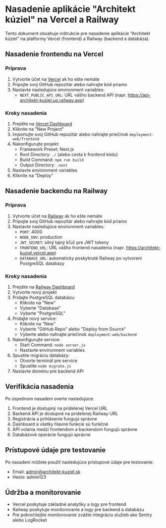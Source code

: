 # Nasadenie aplikácie "Architekt kúziel" na Vercel a Railway

Tento dokument obsahuje inštrukcie pre nasadenie aplikácie "Architekt kúziel" na platformy Vercel (frontend) a Railway (backend a databáza).

## Nasadenie frontendu na Vercel

### Príprava
1. Vytvorte účet na [Vercel](https://vercel.com) ak ho ešte nemáte
2. Pripojte svoj GitHub repozitár alebo nahrajte kód priamo
3. Nastavte nasledujúce environment variables:
   - `NEXT_PUBLIC_API_URL`: URL vášho backend API (napr. https://api-architekt-kuziel.up.railway.app)

### Kroky nasadenia
1. Prejdite na [Vercel Dashboard](https://vercel.com/dashboard)
2. Kliknite na "New Project"
3. Importujte svoj GitHub repozitár alebo nahrajte priečinok `deployment-web/frontend`
4. Nakonfigurujte projekt:
   - Framework Preset: Next.js
   - Root Directory: `./` (alebo cesta k frontend kódu)
   - Build Command: `npm run build`
   - Output Directory: `.next`
5. Nastavte environment variables
6. Kliknite na "Deploy"

## Nasadenie backendu na Railway

### Príprava
1. Vytvorte účet na [Railway](https://railway.app) ak ho ešte nemáte
2. Pripojte svoj GitHub repozitár alebo nahrajte kód priamo
3. Nastavte nasledujúce environment variables:
   - `PORT`: 4000
   - `NODE_ENV`: production
   - `JWT_SECRET`: silný tajný kľúč pre JWT tokeny
   - `FRONTEND_URL`: URL vášho frontend nasadenia (napr. https://architekt-kuziel.vercel.app)
   - `DATABASE_URL`: automaticky poskytnuté Railway po vytvorení PostgreSQL databázy

### Kroky nasadenia
1. Prejdite na [Railway Dashboard](https://railway.app/dashboard)
2. Vytvorte nový projekt
3. Pridajte PostgreSQL databázu:
   - Kliknite na "New"
   - Vyberte "Database"
   - Vyberte "PostgreSQL"
4. Pridajte nový service:
   - Kliknite na "New"
   - Vyberte "GitHub Repo" alebo "Deploy from Source"
   - Vyberte alebo nahrajte priečinok `deployment-web/backend`
5. Nakonfigurujte service:
   - Start Command: `node server.js`
   - Nastavte environment variables
6. Spustite migráciu databázy:
   - Otvorte terminál pre service
   - Spustite `node migrate.js`
7. Nastavte doménu pre backend API

## Verifikácia nasadenia

Po úspešnom nasadení overte nasledujúce:

1. Frontend je dostupný na pridelenej Vercel URL
2. Backend API je dostupné na pridelenej Railway URL
3. Registrácia a prihlásenie fungujú správne
4. Dashboard a všetky hlavné funkcie sú funkčné
5. API volania medzi frontendom a backendom fungujú správne
6. Databázové operácie fungujú správne

## Prístupové údaje pre testovanie

Po nasadení môžete použiť nasledujúce prístupové údaje pre testovanie:

- Email: admin@architekt-kuziel.sk
- Heslo: admin123

## Údržba a monitorovanie

- Vercel poskytuje základné analytiky a logy pre frontend
- Railway poskytuje monitorovanie a logy pre backend a databázu
- Pre pokročilejšie monitorovanie zvážte integráciu služieb ako Sentry alebo LogRocket
